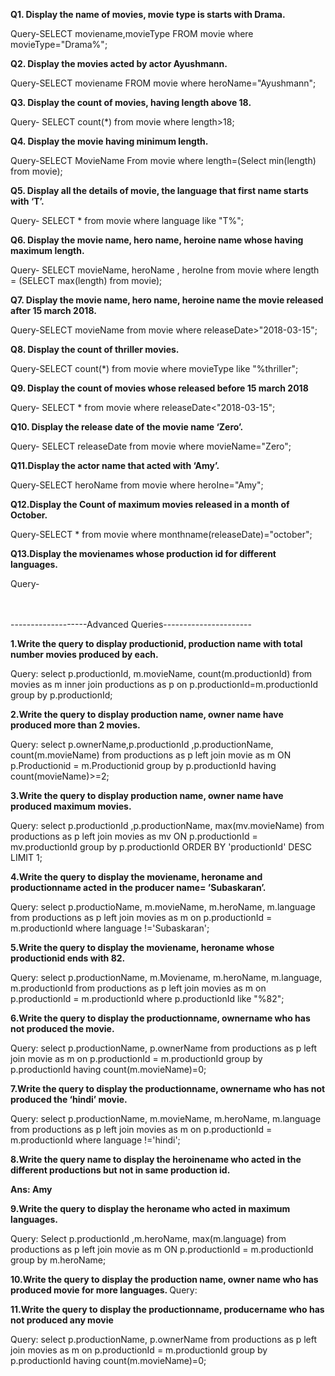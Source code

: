 <b>Q1. Display the name of movies, movie type is starts with Drama.</b>

Query-SELECT moviename,movieType FROM movie where movieType="Drama%";
<br>

<b>Q2. Display the movies acted by actor Ayushmann.</b>

Query-SELECT moviename FROM movie where heroName="Ayushmann";
<br>

<b>Q3. Display the count of movies, having length above 18.</b>

Query- SELECT count(*) from movie where length>18;
<br>

<b>Q4. Display the movie having minimum length.</b>

Query-SELECT MovieName From movie where length=(Select min(length) from movie);
<br>

<b>Q5. Display all the details of movie, the language that first name starts with ‘T’.</b>

Query- SELECT * from movie where language like "T%";
<br>

<b>Q6. Display the movie name, hero name, heroine name whose having maximum length.</b>

Query- SELECT movieName, heroName , heroIne from movie where length = (SELECT max(length) from movie);
<br>

<b> Q7. Display the movie name, hero name, heroine name the movie released after 15 march 2018.</b>

Query-SELECT movieName from movie where releaseDate>"2018-03-15";
<br>

<b>Q8. Display the count of thriller movies.</b>

Query-SELECT count(*) from movie where movieType like "%thriller";
<br>

<b>Q9. Display the count of movies whose released before 15 march 2018</b>

Query- SELECT * from movie where releaseDate<"2018-03-15";
<br>

<b>Q10. Display the release date of the movie name ‘Zero’.</b>

Query- SELECT releaseDate from movie where movieName="Zero";
<br>

<b>Q11.Display the actor name that acted with ‘Amy’.</b>

Query-SELECT heroName from movie where heroIne="Amy";
<br>

<b>Q12.Display the Count of maximum movies released in a month of October.</b>

Query-SELECT * from movie where monthname(releaseDate)="october";
<br>

<b>Q13.Display the movienames whose production id for different languages.</b>

Query-


<br><br>
-------------------Advanced Queries----------------------

<b>1.Write the query to display productionid, production name with total number movies produced by each.</b> 

Query: select p.productionId, m.movieName, count(m.productionId) from movies as m inner join productions as p on p.productionId=m.productionId group by p.productionId;

<b>2.Write the query to display production name, owner name have produced more than 2 movies. </b>

Query: select p.ownerName,p.productionId ,p.productionName, count(m.movieName) from productions as p left join movie as m ON p.Productionid = m.Productionid group by p.productionId having count(movieName)>=2;

<b>3.Write the query to display production name, owner name have produced maximum movies.</b> 

Query: select p.productionId ,p.productionName, max(mv.movieName) from productions as p left join movies as mv ON p.productionId = mv.productionId group by p.productionId ORDER BY 'productionId' DESC LIMIT 1;

<b>4.Write the query to display the moviename, heroname and productionname acted in the producer name= ’Subaskaran’.</b> 

Query: select p.productioName, m.movieName, m.heroName, m.language from productions as p left join movies as m on p.productionId = m.productionId where language !='Subaskaran';

<b>5.Write the query to display the moviename, heroname whose productionid ends with 82.</b> 

Query: select p.productionName, m.Moviename, m.heroName, m.language, m.productionId from productions as p left join movies as m on p.productionId = m.productionId where p.productionId like "%82";

<b>6.Write the query to display the productionname, ownername who has not produced the movie. </b>

Query: select p.productionName, p.ownerName from productions as p left join movie as m on p.productionId = m.productionId group by p.productionId having count(m.movieName)=0;

<b>7.Write the query to display the productionname, ownername who has not produced the ‘hindi’ movie. </b>

Query: select p.productionName, m.movieName, m.heroName, m.language from productions as p left join movies as m on p.productionId = m.productionId where language !='hindi';


<b>8.Write the query name to display the heroinename who acted in the different productions but not in same production id.

Ans: Amy </b>

<b>9.Write the query to display the heroname who acted in maximum languages. </b>

Query: Select p.productionId ,m.heroName, max(m.language) from productions as p left join movie as m ON p.productionId = m.productionId group by m.heroName;

<b> 10.Write the query to display the production name, owner name who has produced movie for more languages. </b>
Query:

<b>11.Write the query to display the productionname, producername who has not produced any movie </b>

Query: select p.productionName, p.ownerName from productions as p left join movies as m on p.productionId = m.productionId group by p.productionId having count(m.movieName)=0;
